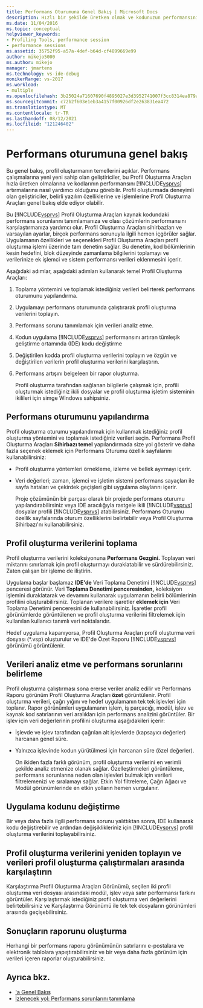 ```yaml
---
title: Performans Oturumuna Genel Bakış | Microsoft Docs
description: Hızlı bir şekilde üretken olmak ve kodunuzun performansını artırmak için Performans Araçları'nın nasıl kullanılacı olduğunu öğrenin.
ms.date: 11/04/2016
ms.topic: conceptual
helpviewer_keywords:
- Profiling Tools, performance session
- performance sessions
ms.assetid: 35752f95-a57a-4def-b64d-cf4899669e99
author: mikejo5000
ms.author: mikejo
manager: jmartens
ms.technology: vs-ide-debug
monikerRange: vs-2017
ms.workload:
- multiple
ms.openlocfilehash: 3b25024a71607690f4895027e3d3952741007f3cc8314ea879ad26c8f0dea756
ms.sourcegitcommit: c72b2f603e1eb3a4157f00926df2e263831ea472
ms.translationtype: MT
ms.contentlocale: tr-TR
ms.lasthandoff: 08/12/2021
ms.locfileid: "121246402"
---
```

# <a name="performance-session-overview"></a>Performans oturumuna genel bakış
Bu genel bakış, profil oluşturmanın temellerini açıklar. Performans çalışmalarına yeni yeni sahip olan geliştiriciler, bu Profil Oluşturma Araçları hızla üretken olmalarına ve kodlarının performansını [!INCLUDE[vsprvs](../code-quality/includes/vsprvs_md.md)] artırmalarına nasıl yardımcı olduğunu görebilir. Profil oluşturmada deneyimli olan geliştiriciler, belirli yazılım özelliklerine ve işlemlerine Profil Oluşturma Araçları genel bakış elde ediyor olabilir.

 Bu [!INCLUDE[vsprvs](../code-quality/includes/vsprvs_md.md)] Profil Oluşturma Araçları kaynak kodundaki performans sorunlarını tanımlamanıza ve olası çözümlerin performansını karşılaştırmanıza yardımcı olur. Profil Oluşturma Araçları sihirbazları ve varsayılan ayarlar, birçok performans sorunuyla ilgili hemen içgörüler sağlar. Uygulamanın özellikleri ve seçenekleri Profil Oluşturma Araçları profil oluşturma işlemi üzerinde tam denetim sağlar. Bu denetim, kod bölümlerinin kesin hedefini, blok düzeyinde zamanlama bilgilerini toplamayı ve verilerinize ek işlemci ve sistem performansı verileri eklenmesini içerir.

 Aşağıdaki adımlar, aşağıdaki adımları kullanarak temel Profil Oluşturma Araçları:

1. Toplama yöntemini ve toplamak istediğiniz verileri belirterek performans oturumunu yapılandırma.

2. Uygulamayı performans oturumunda çalıştırarak profil oluşturma verilerini toplayın.

3. Performans sorunu tanımlamak için verileri analiz etme.

4. Kodun uygulama [!INCLUDE[vsprvs](../code-quality/includes/vsprvs_md.md)] performansını artıran tümleşik geliştirme ortamında (IDE) kodu değiştirme

5. Değiştirilen kodda profil oluşturma verilerini toplayın ve özgün ve değiştirilen verilerin profil oluşturma verilerini karşılaştırın.

6. Performans artışını belgeleen bir rapor oluşturma.

   Profil oluşturma tarafından sağlanan bilgilerle çalışmak için, profili oluşturmak istediğiniz ikili dosyalar ve profil oluşturma işletim sisteminin ikilileri için simge Windows sahipsiniz.

## <a name="configure-the-performance-session"></a>Performans oturumunu yapılandırma
 Profil oluşturma oturumu yapılandırmak için kullanmak istediğiniz profil oluşturma yöntemini ve toplamak istediğiniz verileri seçin. Performans Profil Oluşturma Araçları **Sihirbazı temel** yapılandırmada size yol gösterir ve daha fazla seçenek eklemek için Performans Oturumu özellik sayfalarını kullanabilirsiniz:

- Profil oluşturma yöntemleri örnekleme, izleme ve bellek ayırmayı içerir.

- Veri değerleri; zaman, işlemci ve işletim sistemi performans sayaçları ile sayfa hataları ve çekirdek geçişleri gibi uygulama olaylarını içerir.

  Proje çözümünün bir parçası olarak bir projede performans oturumu yapılandırabilirsiniz veya IDE aracılığıyla rastgele ikili [!INCLUDE[vsprvs](../code-quality/includes/vsprvs_md.md)] dosyalar profili [!INCLUDE[vsprvs](../code-quality/includes/vsprvs_md.md)] atabilirsiniz. Performans Oturumu özellik sayfalarında oturum özelliklerini belirtebilir veya Profil Oluşturma Sihirbazı'nı kullanabilirsiniz.

## <a name="collect-profiling-data"></a>Profil oluşturma verilerini toplama
 Profil oluşturma verilerini koleksiyonuna **Performans Gezgini.** Toplayan veri miktarını sınırlamak için profil oluşturmayı duraklatabilir ve sürdürebilirsiniz. Zaten çalışan bir işleme de iliştirin.

 Uygulama başlar başlamaz **IDE'de** Veri Toplama Denetimi [!INCLUDE[vsprvs](../code-quality/includes/vsprvs_md.md)] penceresi görünür. Veri **Toplama Denetimi penceresinden,** koleksiyon işlemini duraklatarak ve devamını kullanarak uygulamanın belirli bölümlerinin profilini oluşturabilirsiniz. Toplanan verilere işaretler **eklemek için** Veri Toplama Denetimi penceresini de kullanabilirsiniz. İşaretler profil görünümlerde görüntülenen ve profil oluşturma verilerini filtrelemek için kullanılan kullanıcı tanımlı veri noktalarıdır.

 Hedef uygulama kapanıyorsa, Profil Oluşturma Araçları profil oluşturma veri dosyası (*.vsp) oluşturulur ve IDE'de Özet Raporu [!INCLUDE[vsprvs](../code-quality/includes/vsprvs_md.md)] görünümü görüntülenir.

## <a name="analyze-the-data-and-identify-performance-issues"></a>Verileri analiz etme ve performans sorunlarını belirleme
 Profil oluşturma çalıştırması sona ererse veriler analiz edilir ve Performans Raporu görünüm Profil Oluşturma Araçları **özet** görüntülenir. Profil oluşturma verileri, çağrı yığını ve hedef uygulamanın tek tek işlevleri için toplanır. Rapor görünümleri uygulamanın işlem, iş parçacığı, modül, işlev ve kaynak kod satırlarının veri aralıkları için performans analizini görüntüler. Bir işlev için veri değerlerinin profilini oluşturma aşağıdakileri içerir:

- İşlevde ve işlev tarafından çağrılan alt işlevlerde (kapsayıcı değerler) harcanan genel süre.

- Yalnızca işlevinde kodun yürütülmesi için harcanan süre (özel değerler).

  On ikiden fazla farklı görünüm, profil oluşturma verilerini en verimli şekilde analiz etmenize olanak sağlar. Özelleştirmeleri görüntüleme, performans sorunlarına neden olan işlevleri bulmak için verileri filtrelemenizi ve sıralamayı sağlar. Etkin Yol filtreleme, Çağrı Ağacı ve Modül görünümlerinde en etkin yolların hemen vurgulanır.

## <a name="modify-the-application-code"></a>Uygulama kodunu değiştirme
 Bir veya daha fazla ilgili performans sorunu yalıttıktan sonra, IDE kullanarak kodu değiştirebilir ve ardından değişiklikleriniz için [!INCLUDE[vsprvs](../code-quality/includes/vsprvs_md.md)] profil oluşturma verilerini toplayabilirsiniz.

## <a name="collect-profiling-data-again-and-compare-the-data-between-the-profiling-runs"></a>Profil oluşturma verilerini yeniden toplayın ve verileri profil oluşturma çalıştırmaları arasında karşılaştırın
 Karşılaştırma Profil Oluşturma Araçları Görünümü, seçilen iki profil oluşturma veri dosyası arasındaki modül, işlev veya satır performansı farkını görüntüler. Karşılaştırmak istediğiniz profil oluşturma veri değerlerini belirtebilirsiniz ve Karşılaştırma Görünümü ile tek tek dosyaların görünümleri arasında geçişebilirsiniz.

## <a name="generate-a-report-of-the-results"></a>Sonuçların raporunu oluşturma
 Herhangi bir performans raporu görünümünün satırlarını e-postalara ve elektronik tablolara yapıştırabilirsiniz ve bir veya daha fazla görünüm için verileri içeren raporlar oluşturabilirsiniz.

## <a name="see-also"></a>Ayrıca bkz.
- ['a Genel Bakış](../profiling/overviews-performance-tools.md)
- [İzlenecek yol: Performans sorunlarını tanımlama](beginners-guide-to-cpu-sampling.md)
